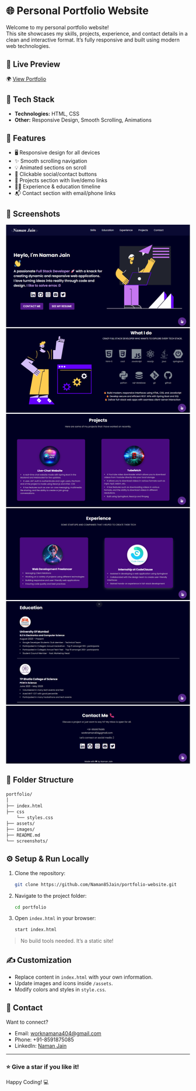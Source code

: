 # 🌐 Personal Portfolio Website

Welcome to my personal portfolio website!  
This site showcases my skills, projects, experience, and contact details in a clean and interactive format. It’s fully responsive and built using modern web technologies.

## 🚀 Live Preview

🌍 [View Portfolio](https://namanjain404.netlify.app/)

## 📁 Tech Stack

- **Technologies:** HTML, CSS
- **Other:** Responsive Design, Smooth Scrolling, Animations

## 🧩 Features

- 🖥️ Responsive design for all devices
- ✨ Smooth scrolling navigation
- 💡 Animated sections on scroll
- 🔗 Clickable social/contact buttons
- 📄 Projects section with live/demo links
- 🧑‍💻 Experience & education timeline
- 📬 Contact section with email/phone links

## 📸 Screenshots

![Home Section](./screenshots/home.png)
![Skill Section](./screenshots/skill.png)
![Projects Section](./screenshots/project.png)
![Experience Section](./screenshots/experience.png)
![Education Section](./screenshots/education.png)
![Contact Section](./screenshots/contact.png)

## 📂 Folder Structure

```
portfolio/
│
├── index.html
├── css
    └── styles.css
├── assets/
├── images/
├── README.md
└── screenshots/
```

## ⚙️ Setup & Run Locally

1. Clone the repository:
   ```bash
   git clone https://github.com/Naman85Jain/portfolio-website.git
   ```

2. Navigate to the project folder:
   ```bash
   cd portfolio
   ```

3. Open `index.html` in your browser:
   ```bash
   start index.html
   ```

> No build tools needed. It’s a static site!

## ✍️ Customization

- Replace content in `index.html` with your own information.
- Update images and icons inside `/assets`.
- Modify colors and styles in `style.css`.

## 📧 Contact

Want to connect?

- Email: worknamana404@gmail.com
- Phone: +91-8591875085
- LinkedIn: [Naman Jain](https://www.linkedin.com/in/namanjain85/)

---

### ⭐ Give a star if you like it!  
Happy Coding! 💻
